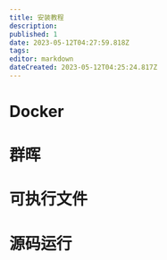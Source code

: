 ```yaml
---
title: 安装教程
description: 
published: 1
date: 2023-05-12T04:27:59.818Z
tags: 
editor: markdown
dateCreated: 2023-05-12T04:25:24.817Z
---
```


# Docker

# 群晖

# 可执行文件

# 源码运行